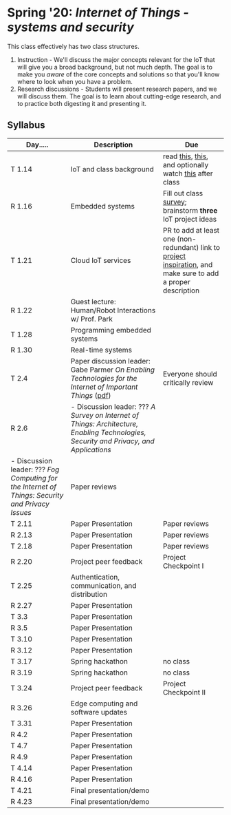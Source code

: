 # Spring '20: *Internet of Things - systems and security*

This class effectively has two class structures.

1. Instruction - We'll discuss the major concepts relevant for the IoT that will give you a broad background, but not much depth.
    The goal is to make you *aware* of the core concepts and solutions so that you'll know where to look when you have a problem.
1. Research discussions - Students will present research papers, and we will discuss them.
    The goal is to learn about cutting-edge research, and to practice both digesting it and presenting it.

## Syllabus

| Day..... | Description | Due |
| --- | --- | --- |
| T 1.14 | IoT and class background | read [this](https://www.mckinsey.com/industries/private-equity-and-principal-investors/our-insights/growing-opportunities-in-the-internet-of-things), [this](https://www.scientificamerican.com/article/the-bandwidth-bottleneck-that-is-throttling-the-internet/), and optionally watch [this](https://www.youtube.com/watch?v=4QTAtFaIiyc) after class |
| R 1.16 | Embedded systems | Fill out class [survey](https://forms.gle/xkXFdTXT64gF7TzcA); brainstorm **three** IoT project ideas |
| T 1.21 | Cloud IoT services | PR to add at least one (non-redundant) link to [project inspiration](https://github.com/gwu-iot/collaboration/blob/master/resources/inspiration.md), and make sure to add a proper description |
| R 1.22 | Guest lecture: Human/Robot Interactions w/ Prof. Park |  |
| T 1.28 | Programming embedded systems | |
| R 1.30 | Real-time systems | |
| T 2.4 | Paper discussion leader: Gabe Parmer *On Enabling Technologies for the Internet of Important Things* ([pdf](https://github.com/gwu-iot/collaboration/blob/master/papers/cps18enabling_tech.pdf)) | Everyone should critically review |
| R 2.6 | - Discussion leader: ??? *A Survey on Internet of Things: Architecture, Enabling Technologies, Security and Privacy, and Applications*
- Discussion leader: ??? *Fog Computing for the Internet of Things: Security and Privacy Issues* | Paper reviews |
| T 2.11 | Paper Presentation | Paper reviews |
| R 2.13 | Paper Presentation | Paper reviews |
| T 2.18 | Paper Presentation | Paper reviews |
| R 2.20 | Project peer feedback | Project Checkpoint I |
| T 2.25 | Authentication, communication, and distribution | |
| R 2.27 | Paper Presentation | |
| T 3.3 | Paper Presentation | |
| R 3.5 | Paper Presentation | |
| T 3.10 | Paper Presentation | |
| R 3.12 | Paper Presentation | |
| T 3.17 | Spring hackathon | no class |
| R 3.19 | Spring hackathon | no class |
| T 3.24 | Project peer feedback | Project Checkpoint II |
| R 3.26 | Edge computing and software updates | |
| T 3.31 | Paper Presentation | |
| R 4.2 | Paper Presentation | |
| T 4.7 | Paper Presentation | |
| R 4.9 | Paper Presentation | |
| T 4.14 | Paper Presentation | |
| R 4.16 | Paper Presentation | |
| T 4.21 | Final presentation/demo | |
| R 4.23 | Final presentation/demo | |
